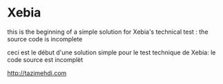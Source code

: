 Xebia
=====

this is the beginning of a simple solution for Xebia's technical test : the source code is incomplete

ceci est le début d'une solution simple pour le test technique de Xebia: le code source est incomplèt

http://tazimehdi.com
